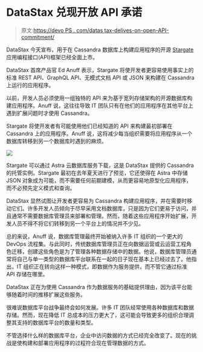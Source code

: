 # DataStax 兑现开放 API 承诺

> 原文:[https://devo PS . com/datas tax-delives-on-open-API-commitment/](https://devops.com/datastax-delivers-on-open-apis-commitment/)

DataStax 今天宣布，用于在 Cassandra 数据库上构建应用程序的开源 [Stargate](https://www.businesswire.com/news/home/20201209005346/en/DataStax-Delivers-New-Open-Source-API-Stack-for-Modern-Data-Apps) 应用编程接口(API)框架已经全面上市。

DataStax 首席产品官 Ed Anuff 表示，Stargate 将使开发者更容易使用事实上的标准 REST API、GraphQL API、无模式文档 API 或 JSON 来构建在 Cassandra 上运行的应用程序。

以前，开发人员必须使用一组独特的 API 来为基于宽列存储架构的开源数据库构建应用程序。Anuff 说，这往往导致 IT 团队只有在他们的应用程序在其他平台上遇到扩展问题时才使用 Cassandra。

Stargate 将使开发者有可能使用他们已经知道的 API 来构建最初部署在 Cassandra 上的应用程序。Anuff 说，这将减少每当组织需要将应用程序从一个数据库转移到另一个数据库时遇到的麻烦。

![](../Images/16dc4b49badb872c1d33c1a7614589ce.png)

Stargate 可以通过 Astra 云数据库服务下载，这是 DataStax 提供的 Cassandra 的托管实例。Stargate 最初在去年夏天进行了预览，它还使得在 Astra 中存储 JSON 对象成为可能，而不需要任何前期建模，从而更容易地原型化应用程序，而不必预先定义模式和查询。

DataStax 显然试图让开发者更容易为 Cassandra 构建应用程序，并在需要时移动它们。许多开发人员倾向于尽早采用文档数据库，只是因为它们更易于访问，并且通常不需要数据库管理员来部署和管理。然而，随着这些应用程序开始扩展，开发人员不得不将它们转移到另一个平台上的情况并不少见。

总的来说，Anuff 说，数据库管理最终开始被纳入许多 IT 组织的一个更大的 DevOps 流程集。与此同时，传统数据库管理员正在向数据运营或云运营工程角色迁移，创建这些角色是为了管理各种数据存储中的数据。他说，数据库管理员通常将自己与单一类型的数据库平台联系在一起的日子现在基本上已经过去了。他指出，IT 组织正在转向这样一种模式，即数据作为服务提供，而不管它通过标准 API 存储在哪里。

DataStax 正在为使用 Cassandra 作为数据服务的基础提供理由，因为该平台能够随着时间的推移扩展这些服务。

很难说数据库平台战争最终会如何发展。许多 IT 团队经常使用各种数据库和数据存储。然而，现在降低 IT 总成本的压力更大了，这可能会导致更多的组织合理调整其支持的数据库平台的数量和类型。

不管选择什么样的数据库平台，企业中访问数据的方式已经完全改变了。现在的挑战是使构建和部署应用程序的过程符合现在管理数据的方式。